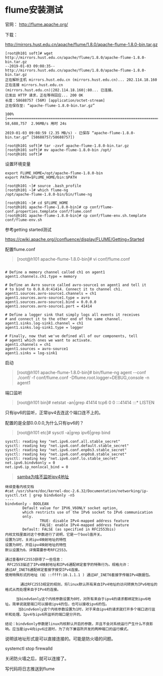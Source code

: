 # flume安装测试

官网： http://flume.apache.org/

下载：

http://mirrors.hust.edu.cn/apache/flume/1.8.0/apache-flume-1.8.0-bin.tar.gz

```
[root@h101 soft]# wget http://mirrors.hust.edu.cn/apache/flume/1.8.0/apache-flume-1.8.0-bin.tar.gz
--2019-01-03 09:08:35--  http://mirrors.hust.edu.cn/apache/flume/1.8.0/apache-flume-1.8.0-bin.tar.gz
正在解析主机 mirrors.hust.edu.cn (mirrors.hust.edu.cn)... 202.114.18.160
正在连接 mirrors.hust.edu.cn (mirrors.hust.edu.cn)|202.114.18.160|:80... 已连接。
已发出 HTTP 请求，正在等待回应... 200 OK
长度：58688757 (56M) [application/octet-stream]
正在保存至: “apache-flume-1.8.0-bin.tar.gz”

100%[=================================================================================================>] 58,688,757  2.96MB/s 用时 24s    

2019-01-03 09:08:59 (2.35 MB/s) - 已保存 “apache-flume-1.8.0-bin.tar.gz” [58688757/58688757])
```



```
[root@h101 soft]# tar -zxvf apache-flume-1.8.0-bin.tar.gz
[root@h101 soft]# mv apache-flume-1.8.0-bin /opt/
[root@h101 soft]# 

```

设置环境变量

```
export FLUME_HOME=/opt/apache-flume-1.8.0-bin
export PATH=$FLUME_HOME/bin:$PATH

[root@h101 ~]# source .bash_profile
[root@h101 ~]# which flume-ng
/opt/apache-flume-1.8.0-bin/bin/flume-ng
```



```
[root@h101 ~]# cd $FLUME_HOME
[root@h101 apache-flume-1.8.0-bin]# cp conf/flume-conf.properties.template conf/flume.conf
[root@h101 apache-flume-1.8.0-bin]# cp conf/flume-env.sh.template conf/flume-env.sh
```

参考getting started测试

https://cwiki.apache.org//confluence/display/FLUME/Getting+Started



配置flume.conf

> [root@h101 apache-flume-1.8.0-bin]# vi conf/flume.conf

```

# Define a memory channel called ch1 on agent1
agent1.channels.ch1.type = memory
 
# Define an Avro source called avro-source1 on agent1 and tell it
# to bind to 0.0.0.0:41414. Connect it to channel ch1.
agent1.sources.avro-source1.channels = ch1
agent1.sources.avro-source1.type = avro
agent1.sources.avro-source1.bind = 0.0.0.0
agent1.sources.avro-source1.port = 41414
 
# Define a logger sink that simply logs all events it receives
# and connect it to the other end of the same channel.
agent1.sinks.log-sink1.channel = ch1
agent1.sinks.log-sink1.type = logger
 
# Finally, now that we've defined all of our components, tell
# agent1 which ones we want to activate.
agent1.channels = ch1
agent1.sources = avro-source1
agent1.sinks = log-sink1
```

启动

> [root@h101 apache-flume-1.8.0-bin]# bin/flume-ng agent --conf ./conf/ -f conf/flume.conf -Dflume.root.logger=DEBUG,console -n agent1

端口监听

> [root@h101 bin]# netstat  -an|grep 41414
> tcp6       0      0 :::41414                :::*                    LISTEN  



只有ipv6的监听，正常ipv4去连这个端口连不上的。

配置的是全部0.0.0.0,为什么只有ipv6的？

> [root@h101 etc]# sysctl -a|grep ipv6|grep bind

```
sysctl: reading key "net.ipv6.conf.all.stable_secret"
sysctl: reading key "net.ipv6.conf.default.stable_secret"
sysctl: reading key "net.ipv6.conf.enp0s3.stable_secret"
sysctl: reading key "net.ipv6.conf.enp0s8.stable_secret"
sysctl: reading key "net.ipv6.conf.lo.stable_secret"
net.ipv6.bindv6only = 0
net.ipv6.ip_nonlocal_bind = 0
```

> [samba为啥不监听ipv4地址](http://blog.51cto.com/mosquito/1069920)

```
继续查看内核文档
#cat /usr/share/doc/kernel-doc-2.6.32/Documentation/networking/ip-sysctl.txt | grep bindv6only -n5
----
bindv6only - BOOLEAN
        Default value for IPV6_V6ONLY socket option,
        which restricts use of the IPv6 socket to IPv6 communication
        only.
                TRUE: disable IPv4-mapped address feature
                FALSE: enable IPv4-mapped address feature
        Default: FALSE (as specified in RFC2553bis)
内核文档里面对这个参数进行了说明，它是一个bool值开关。
设置为1时，关闭ipv4映射地址的特性
设置为0时，开启ipv4映射地址的特性
默认设置为0。详情需要参考RFC2553。

通过查看RFC2553获得了一些信息：
 RFC2553描述了IPv4映射地址和IPv6通配绑定套字的特殊行为。规格允许：
通过AF_INET6通配绑定套接字接受IPv4连接。
使用特殊形式的地址 (如 ::ffff:10.1.1.1 ) 通过AF_INET6套接字传输IPv4数据包。

       通过RFC2553规定的规则，将linux默认所有来自IPv4地址的访问转换为IPv6地址的格式从而处理来自于IPv4的连接。

     当bindv6only这个内核参数设置为0时，对所有来自于ipv4的请求都绑定到ipv6地址。简单说就是端口可以接收ipv4的包，也可以接收ipv6的包。
      当bindv6only这个内核参数设置为1时，对于来自ipv4的请求就打开多个端口进行监听和处理。Ipv4与ipv6所监听的端口是分开的。

结论：bindv6only参数是linux内核默认开启的参数，并且不会对系统运行产生什么不良影响。应当是ipv4向ipv6过渡时，为了向下兼容所开发的两种端口的运行模式。
```

说明该地址形式是可以直接连接的。可能是防火墙的问题。

systemctl stop firewalld

关闭防火墙之后，就可以连接了。



写代码将日志推送到flume





